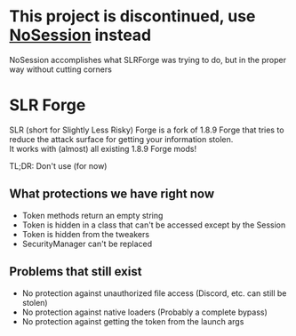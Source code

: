 # This project is discontinued, use [NoSession](https://github.com/thefightagainstmalware/NoSession) instead 
NoSession accomplishes what SLRForge was trying to do, but in the proper way without cutting corners

# SLR Forge
SLR (short for Slightly Less Risky) Forge is a fork of 1.8.9 Forge that tries to reduce the attack surface for getting your information stolen.<br>
It works with (almost) all existing 1.8.9 Forge mods!

TL;DR: Don't use (for now)

## What protections we have right now
- Token methods return an empty string
- Token is hidden in a class that can't be accessed except by the Session
- Token is hidden from the tweakers
- SecurityManager can't be replaced

## Problems that still exist
- No protection against unauthorized file access (Discord, etc. can still be stolen)
- No protection against native loaders (Probably a complete bypass)
- No protection against getting the token from the launch args

